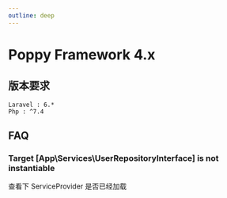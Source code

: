 ```yaml
---
outline: deep
---
```


# Poppy Framework 4.x

## 版本要求

```
Laravel : 6.*
Php : ^7.4
```

## FAQ

### Target \[App\Services\UserRepositoryInterface\] is not instantiable

查看下 ServiceProvider 是否已经加载